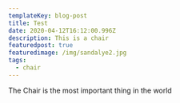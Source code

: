 ```yaml
---
templateKey: blog-post
title: Test
date: 2020-04-12T16:12:00.996Z
description: This is a chair
featuredpost: true
featuredimage: /img/sandalye2.jpg
tags:
  - chair
---
```

The Chair is the most important thing in the world